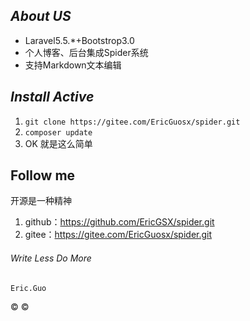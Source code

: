 ## _About US_
* Laravel5.5.*+Bootstrop3.0
* 个人博客、后台集成Spider系统
* 支持Markdown文本编辑
## *Install Active*
1. `git clone https://gitee.com/EricGuosx/spider.git`
2. ``` composer update ```
3. OK 就是这么简单
## __Follow me__
开源是一种精神
1. github：https://github.com/EricGSX/spider.git
2. gitee：https://gitee.com/EricGuosx/spider.git

###### _Write Less Do More_
    Eric.Guo
 © &copy;